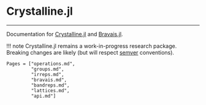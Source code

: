 # Crystalline.jl

---

Documentation for [Crystalline.jl](https://github.com/thchr/Crystalline.jl) and [Bravais.jl](https://github.com/thchr/Crystalline.jl/tree/master/Bravais).

!!! note
    Crystalline.jl remains a work-in-progress research package. 
    Breaking changes are likely (but will respect [semver](https://semver.org/) conventions).

```@contents
Pages = ["operations.md",
         "groups.md",
         "irreps.md",
         "bravais.md",
         "bandreps.md",
         "lattices.md",
         "api.md"]
```